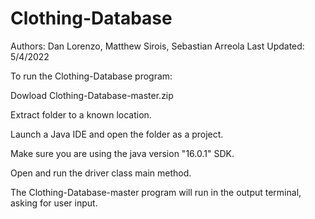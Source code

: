 # Clothing-Database
Authors: Dan Lorenzo, Matthew Sirois, Sebastian Arreola
Last Updated: 5/4/2022


To run the Clothing-Database program:

  Dowload Clothing-Database-master.zip

  Extract folder to a known location.

  Launch a Java IDE and open the folder as a project.

  Make sure you are using the java version "16.0.1" SDK.
  
  Open and run the driver class main method.
  
  The Clothing-Database-master program will run in the output terminal, asking for user input.
